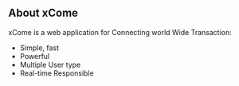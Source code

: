 ## About xCome

xCome is a web application for Connecting world Wide Transaction:

- Simple, fast
- Powerful
- Multiple User type
- Real-time Responsible